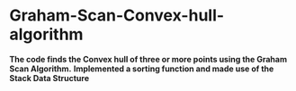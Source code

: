 # Graham-Scan-Convex-hull-algorithm
**The code finds the Convex hull of three or more points using the Graham Scan Algorithm.**
**Implemented a sorting function and made use of the Stack Data Structure**
